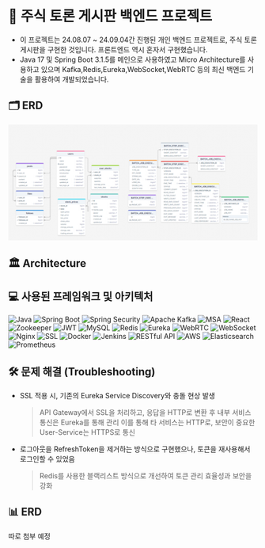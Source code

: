 # 📝 주식 토론 게시판 백엔드 프로젝트

- 이 프로젝트는 24.08.07 ~ 24.09.04간 진행된 개인 백엔드 프로젝트로, 주식 토론 게시판을 구현한 것입니다. 프론트엔드 역시 혼자서 구현했습니다.
- Java 17 및 Spring Boot 3.1.5를 메인으로 사용하였고 Micro Architecture를 사용하고 있으며 Kafka,Redis,Eureka,WebSocket,WebRTC 등의 최신 백엔드 기술을 활용하여 개발되었습니다.

## 🗂️ ERD
![ERD Diagram](./public/erd.png)

## 🏛️ Architecture


## 💻 사용된 프레임워크 및 아키텍처

![Java](https://img.shields.io/badge/Java-ED8B00?style=for-the-badge&logo=java&logoColor=white) ![Spring Boot](https://img.shields.io/badge/Spring_Boot-F2F4F9?style=for-the-badge&logo=spring-boot) ![Spring Security](https://img.shields.io/badge/Spring_Security-6DB33F?style=for-the-badge&logo=spring&logoColor=white) ![Apache Kafka](https://img.shields.io/badge/Apache%20Kafka-231F20?style=for-the-badge&logo=apache-kafka&logoColor=white) ![MSA](https://img.shields.io/badge/MSA-00897B?style=for-the-badge) ![React](https://img.shields.io/badge/React-20232A?style=for-the-badge&logo=react&logoColor=61DAFB) ![Zookeeper](https://img.shields.io/badge/Zookeeper-FF4B4B?style=for-the-badge&logo=apache-zookeeper&logoColor=white) ![JWT](https://img.shields.io/badge/JWT-000000?style=for-the-badge&logo=JSON%20web%20tokens&logoColor=white) ![MySQL](https://img.shields.io/badge/MySQL-4479A1?style=for-the-badge&logo=mysql&logoColor=white) ![Redis](https://img.shields.io/badge/Redis-DC382D?style=for-the-badge&logo=redis&logoColor=white) ![Eureka](https://img.shields.io/badge/Eureka-4DB33D?style=for-the-badge&logo=spring&logoColor=white) ![WebRTC](https://img.shields.io/badge/WebRTC-333333?style=for-the-badge&logo=webrtc&logoColor=white) ![WebSocket](https://img.shields.io/badge/WebSocket-010101?style=for-the-badge&logo=websocket&logoColor=white) ![Nginx](https://img.shields.io/badge/Nginx-009639?style=for-the-badge&logo=nginx&logoColor=white) ![SSL](https://img.shields.io/badge/SSL-3A9B35?style=for-the-badge&logo=let's-encrypt&logoColor=white) ![Docker](https://img.shields.io/badge/Docker-2496ED?style=for-the-badge&logo=docker&logoColor=white) ![Jenkins](https://img.shields.io/badge/Jenkins-D24939?style=for-the-badge&logo=jenkins&logoColor=white) ![RESTful API](https://img.shields.io/badge/RESTful-02569B?style=for-the-badge&logo=restful-api&logoColor=white) ![AWS](https://img.shields.io/badge/AWS-232F3E?style=for-the-badge&logo=amazon-aws&logoColor=white) ![Elasticsearch](https://img.shields.io/badge/Elasticsearch-005571?style=for-the-badge&logo=elasticsearch&logoColor=white) ![Prometheus](https://img.shields.io/badge/Prometheus-E6522C?style=for-the-badge&logo=prometheus&logoColor=white) 

## 🛠 문제 해결 (Troubleshooting)

- SSL 적용 시, 기존의 Eureka Service Discovery와 충돌 현상 발생 
  > API Gateway에서 SSL을 처리하고, 응답을 HTTP로 변환 후 내부 서비스 통신은 Eureka를 통해 관리
  > 이를 통해 타 서비스는 HTTP로, 보안이 중요한 User-Service는 HTTPS로 통신

- 로그아웃을 RefreshToken을 제거하는 방식으로 구현했으나, 토큰을 재사용해서 로그인할 수 있었음
  > Redis를 사용한 블랙리스트 방식으로 개선하여 토큰 관리 효율성과 보안을 강화


## 📊 ERD

따로 첨부 예정
